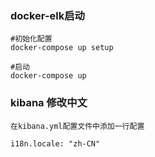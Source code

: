 ### docker-elk启动

```shell
#初始化配置 
docker-compose up setup

#启动
docker-compose up
```


### kibana 修改中文
```shell
在kibana.yml配置文件中添加一行配置

i18n.locale: "zh-CN"
```